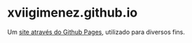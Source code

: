# xviigimenez.github.io

Um [site através do Github Pages](xviigimenez.github.io), utilizado para diversos fins.
